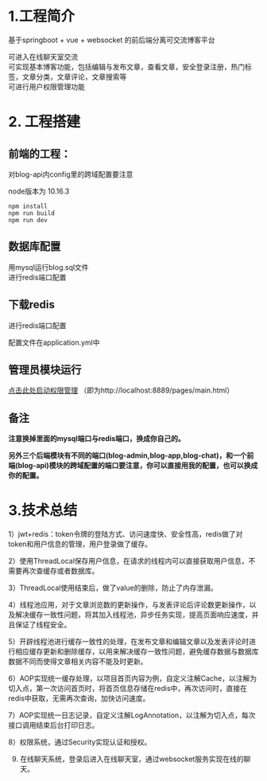 # 1.工程简介 
基于springboot + vue + websocket 的前后端分离可交流博客平台

可进入在线聊天室交流<br>
可实现基本博客功能，包括编辑与发布文章，查看文章，安全登录注册，热门标签，文章分类，文章评论，文章搜索等<br>
可进行用户权限管理功能<br>

# 2. 工程搭建
## 前端的工程：
对blog-api内config里的跨域配置要注意

node版本为 10.16.3

```
npm install
npm run build
npm run dev
```

## 数据库配置
用mysql运行blog.sql文件<br>
进行redis端口配置

## 下载redis
进行redis端口配置

配置文件在application.yml中

## 管理员模块运行

[点击此处启动权限管理](http://localhost:8889/pages/main.html) （即为http://localhost:8889/pages/main.html）

## 备注

**注意换掉里面的mysql端口与redis端口，换成你自己的。**

**另外三个后端模块有不同的端口(blog-admin,blog-app,blog-chat)，和一个前端(blog-api)模块的跨域配置的端口要注意，你可以直接用我的配置，也可以换成你的配置。**

# 3.技术总结
1）jwt+redis：token令牌的登陆方式、访问速度快、安全性高，redis做了对token和用户信息的管理，用户登录做了缓存。<br>

2）使用ThreadLocal保存用户信息，在请求的线程内可以直接获取用户信息，不需要再次查缓存或者数据库。<br>

3）ThreadLocal使用结束后，做了value的删除，防止了内存泄漏。<br>

4）线程池应用，对于文章浏览数的更新操作，与发表评论后评论数更新操作，以及解决缓存一致性问题，将其加入线程池，异步任务实现，提高页面响应速度，并且保证了线程安全。<br>

5）开辟线程池进行缓存一致性的处理，在发布文章和编辑文章以及发表评论时进行相应缓存更新和删除缓存，以用来解决缓存一致性问题，避免缓存数据与数据库数据不同而使得文章相关内容不能及时更新。<br>

6）AOP实现统一缓存处理，以项目首页内容为例，自定义注解Cache，以注解为切入点，第一次访问首页时，将首页信息存储在redis中，再次访问时，直接在redis中获取，无需再次查询，加快访问速度。<br>

7）AOP实现统一日志记录，自定义注解LogAnnotation，以注解为切入点，每次接口调用结束后台打印日志。<br>

8）权限系统，通过Security实现认证和授权。<br>

9) 在线聊天系统，登录后进入在线聊天室，通过websocket服务实现在线的聊天。<br>

